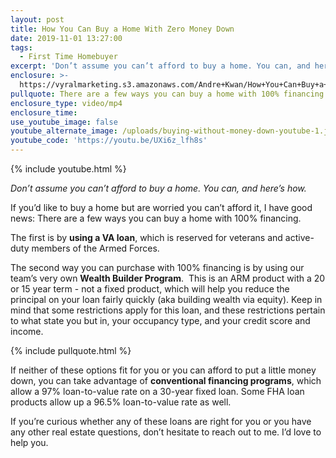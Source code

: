 ```yaml
---
layout: post
title: How You Can Buy a Home With Zero Money Down
date: 2019-11-01 13:27:00
tags:
  - First Time Homebuyer
excerpt: 'Don’t assume you can’t afford to buy a home. You can, and here’s how.'
enclosure: >-
  https://vyralmarketing.s3.amazonaws.com/Andre+Kwan/How+You+Can+Buy+a+Home+With+Zero+Money+Down.mp4
pullquote: There are a few ways you can buy a home with 100% financing.
enclosure_type: video/mp4
enclosure_time:
use_youtube_image: false
youtube_alternate_image: /uploads/buying-without-money-down-youtube-1.jpg
youtube_code: 'https://youtu.be/UXi6z_lfh8s'
---
```


{% include youtube.html %}

*Don’t assume you can’t afford to buy a home. You can, and here’s how.*

If you’d like to buy a home but are worried you can’t afford it, I have good news: There are a few ways you can buy a home with 100% financing.&nbsp;

The first is by **using a VA loan**, which is reserved for veterans and active-duty members of the Armed Forces.

The second way you can purchase with 100% financing is by using our team’s very own **Wealth Builder Program**.&nbsp; This is an ARM product with a 20 or 15 year term - not a fixed product, which will help you reduce the principal on your loan fairly quickly (aka building wealth via equity). Keep in mind that some restrictions apply for this loan, and these restrictions pertain to what state you but in, your occupancy type, and your credit score and income.&nbsp;

{% include pullquote.html %}

If neither of these options fit for you or you can afford to put a little money down, you can take advantage of **conventional financing programs**, which allow a 97% loan-to-value rate on a 30-year fixed loan. Some FHA loan products allow up a 96.5% loan-to-value rate as well.

If you’re curious whether any of these loans are right for you or you have any other real estate questions, don’t hesitate to reach out to me. I’d love to help you.